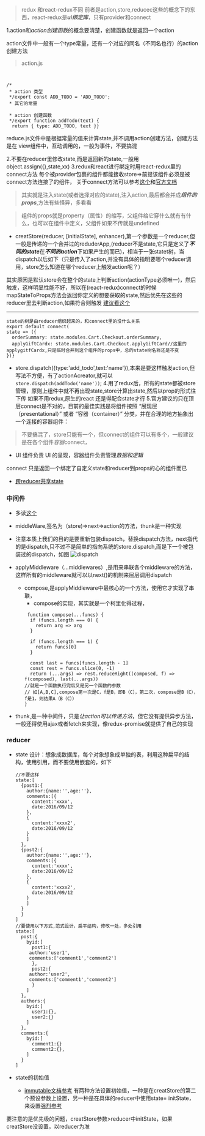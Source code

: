 > redux 和react-redux不同
  前者是action,store,reducec这些的概念下的东西，react-redux是***ui绑定库***，只有provider和connect

1.action和*action创建函数*的概念要清楚，创建函数就是返回一个action
 
action文件中一般有一个type常量，还有一个对应的同名（不同名也行）的action创建方法
> action.js

```


/*
 * action 类型
 */export const ADD_TODO = 'ADD_TODO';
 * 其它的常量

 * action 创建函数
 */export function addTodo(text) {
  return { type: ADD_TODO, text }}
```
reduce.js文件中是根据常量的值来计算state,并不调用action创建方法，创建方法是在
view组件中，互动调用的，一般为事件，不要搞混

2.不要在reducer里修改state,而是返回新的state,一般用object.assign({},state,xx)
3.redux和react进行绑定时用react-redux里的connect方法
每个被provider包裹的组件都能接收store=>前提该组件必须是被connect方法连接了的组件，
关于connect方法可以参考[这个](http://www.tuicool.com/articles/MrmYN36)和[官方文档](http://cn.redux.js.org/docs/react-redux/api.html)

>其实就是注入state(或者选择对应的state),注入action,最后都合并成***组件的props***,方法有些怪异，多看看 

> 组件的props就是property（属性）的缩写，父组件给它穿什么就有有什么，也可以在组件中定义，父组件如果不传就是undefined

- creatStore(reducer, [initialState], enhancer),第一个参数是一个reducer,但一般是传递的一个合并过的reduderApp,(reducer不是state,它只是定义了***不同的state***在***不同的action***下如果产生的而已)，相当于一张statet树，当dispatch以后如下（只是传入了action,并没有具体的指明要哪个reducer调用，store怎么知道在哪个reducer上触发action呢？）

其实原因是默认store会在整个的state上判断action(actionType必须唯一)，然后触发，这样明显性能不好，所以在(react-redux)connect的时候mapStateToProps方法会返回你定义的想要获取的state,然后优先在这些的reducer里去判断action,如果符合则触发
[建议看这个](http://www.redux.org.cn/docs/FAQ.html#performance-all-reducers)

******
  ```
  state的树是由reducer组织起来的，和connect里的没什么关系
  export default connect(
  state => ({
    orderSummary: state.modules.Cart.Checkout.orderSummary,
    applyGiftCardx: state.modules.Cart.Checkout.applyGiftCard//这里的applygitfCardx,只是临时合并到这个组件的props中，总的state树名称还是不变
  })}
  ```
- store.dispatch({type:'add_todo',text:'name'}),本来是要这样触发action,但写法不方便，有了actionAcreator,就可以`store.dispatch(addTodo('name'))`;
4.用了redux后，所有的state都被store管理，原则上组件中就不再出现state,store计算出state,然后以prop的形式往下传
如果不用redux,原生的react 还是得配合state才行
5.官方建议的只在顶层connect是不对的，目前的最佳实践是将组件按照 “展现层（presentational）” 或者 “容器（container）” 分类，并在合理的地方抽象出一个连接的容器组件：
> 不要搞混了，store只能有一个，但connect的组件可以有多个，一般建议是在各个组件*容器*connect，

- UI 组件负责 UI 的呈现，容器组件负责管理*数据和逻辑*

connect 只是返回一个绑定了自定义state和reducer到props的心的组件而已

- [跨reducer共享state](http://www.redux.org.cn/docs/FAQ.html#reducers-share-state)


### 中间件
- 多读[这个](http://www.redux.org.cn/docs/advanced/Middleware.html)
- middleWare,签名为（store)=>next=>action的方法，thunk是一种实现
- 注意本质上我们的目的是要重新包装dispatch，替换dispatch方法，next指代的是dispatch,只不过不是简单的指向系统的store.dispatch,而是下一个被包装过的dispatch，如图
![dispatch](https://pic3.zhimg.com/v2-e5b8f433fec45c09260759fb12e90bb6_r.png)

- applyMiddleware（...middlewares）,是用来串联各个middleware的方法，这样所有的middleware就可以以next()的机制来层层调用dispatch
  - compose,是applyMiddleware中最核心的一个方法，使用它才实现了串联，
    - compose的实现，其实就是一个柯里化得过程，
    ```
     function compose(...funcs) {
      if (funcs.length === 0) {
        return arg => arg
      }    

      if (funcs.length === 1) {
        return funcs[0]
      }    

      const last = funcs[funcs.length - 1]
      const rest = funcs.slice(0, -1)
      return (...args) => rest.reduceRight((composed, f) => f(composed), last(...args))
    //就是一个函数执行完后又是另一个函数的参数
    // 如[A,B,C],compose第一次是C，f是B，即B（C），第二次，compose是B（C），f是1，则结果A（B（C））
    }
    ```
- thunk,是一种中间件，只是*让action可以传递方法*，但它没有提供异步方法，一般还得使用ajax或者fetch来实现，像redux-promise就提供了自己的实现

### reducer

- state 设计：想象成数据库，每个对象想象成单独的表，利用这种扁平的结构，使用引用，而不要使用嵌套的，如下
  ```
  //不要这样
  state:[
    {post1:{
      author:{name:'',age:''},
      comments:[{
        content:'xxxx',
        date:2016/09/12
      },
      {
        content:'xxxx2',
        date:2016/09/12
      }
      ]
    },
    {post2:{
      author:{name:'',age:''},
      comments:[{
        content:'xxxx',
        date:2016/09/12
      },
      {
        content:'xxxx2',
        date:2016/09/12
      }
      ]
    }
    }
  ]
  //要使用以下方式,范式设计，扁平结构，修改一处，多处引用
  state:[
    post:{
      byid:[
        post1:{
       author:'user1',
       comments:['comment1','comment2']
        },
        post2:{
       author:'user2',
       comments:['comment1','comment2']
        }
      ]
    },
    authors:{
      byid:[
        user1:{},
        user2:{}
      ]
    },
    comments:{
      byid:[
        comment1:{}
        comment2:{},
      ]
    }
  ]
  ```

- state的初始值
  - [immutable文档参考](https://yq.aliyun.com/articles/69516)
有两种方法设置初始值，一种是在creatStore的第二个预设参数上设置，另一种是在具体的reducer中使用state= initState，来设置[强烈参考](http://cn.redux.js.org/docs/recipes/reducers/InitializingState.html)

要注意的是优先级的问题，creatStore参数>reducer中initState，如果creatStore没设置，以reducer为准






